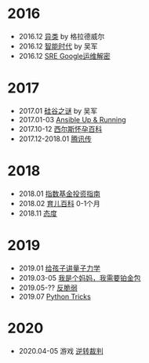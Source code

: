 # 2016
- 2016.12 [异类](https://book.douban.com/subject/25863621/) by 格拉德威尔
- 2016.12 [智能时代](https://book.douban.com/subject/26838557/) by 吴军
- 2016.12 [SRE Google运维解密](https://book.douban.com/subject/26875239/)

# 2017
- 2017.01 [硅谷之谜](https://book.douban.com/subject/26665230/) by 吴军
- 2017.01-03 [Ansible Up & Running](https://www.amazon.de/Ansible-Up-Running-Lorin-Hochstein/dp/1491915323)
- 2017.10-12 [西尔斯怀孕百科](https://book.douban.com/subject/3655433/)
- 2017.12-2018.01 [腾讯传](https://book.douban.com/subject/26929955/)

# 2018
- 2018.01 [指数基金投资指南](https://book.douban.com/subject/27204860/)
- 2018.02 [育儿百科](https://book.douban.com/subject/1101921/) 0-1个月
- 2018.11 [态度](https://book.douban.com/subject/30346218/)

# 2019
- 2019.01 [给孩子讲量子力学](https://book.douban.com/subject/26953160/)
- 2019.03-05 [我是个妈妈，我需要铂金包](https://book.douban.com/subject/26320194/)
- 2019.05-?? [反脆弱](https://book.douban.com/subject/25782902/)
- 2019.07 [Python Tricks](https://www.amazon.de/Python-Tricks-Buffet-Awesome-Features/dp/1775093301)

# 2020
- 2020.04-05 游戏 [逆转裁判](https://www.oldmanemu.net/)